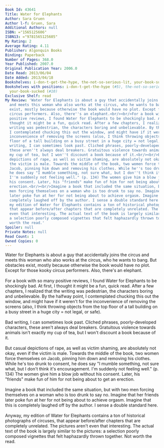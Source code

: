```yaml
---
Book Id: 43641
Title: Water for Elephants
Author: Sara Gruen
Author l-f: Gruen, Sara
Additional Authors: null
ISBN: ="1565125606"
ISBN13: ="9781565125605"
My Rating: 2
Average Rating: 4.11
Publisher: Algonquin Books
Binding: Paperback
Number of Pages: 368.0
Year Published: 2007.0
Original Publication Year: 2006.0
Date Read: 2013/06/04
Date Added: 2013/04/18
Bookshelves: i-don-t-get-the-hype, the-not-so-serious-lit, your-book-sucked
Bookshelves with positions: i-don-t-get-the-hype (#5), the-not-so-serious-lit (#96),
  your-book-sucked (#10)
Exclusive Shelf: read
My Review: 'Water for Elephants is about a guy that accidentally joins the circus
  and meets this woman who also works at the circus, who he wants to bang. But obstacles
  exist, mostly because otherwise the book would have no plot. Except for those kooky
  circus performers. Also, there''s an elephant.<br/><br/>For a book with so many
  positive reviews, I found Water for Elephants to be shockingly bad. At first, I
  thought it might be a fun, quick read. After a few chapters, I realized that the
  writing was pedestrian, the characters boring and unbelievable. By the halfway point,
  I contemplated chucking this out the window, and might have if it weren''t for the
  inconvenience of removing the screens (also, I think throwing objects from the top
  floor of a tall building on a busy street in a huge city = not legal, or safe).<br/><br/>Bad
  writing, I can sometimes look past. Cliched phrases, poorly-developed characters,
  these aren''t always deal breakers. Gratuitous violence towards animals isn''t exactly
  my cup of tea, but I won''t discount a book because of it.<br/><br/>But <spoiler>casual
  depictions of rape, as well as victim shaming, are absolutely not okay, even if
  the victim is male. Towards the middle of the book, two women force themselves on
  Jacob, pinning him down and removing his clothes. While he''s too drunk to consent,
  he does say "I mumble something, not sure what, but I don''t think it''s encouragement.
  I''m suddenly not feeling well." (p. 134) The women give him a blow job without
  his consent. Later, his "friends" make fun of him for not being about to get an
  erection.<br/><br/>Imagine a book that included the same situation, but with two
  men forcing themselves on a woman who is too drunk to say no. Imagine that her friends
  later poke fun at her for not being about to achieve orgasm. Imagine that this is
  completely laughed off by the author. I sense a double standard here.</spoiler><br/><br/>Anyway,
  my edition of Water for Elephants contains a ton of historical photographs of circuses,
  that appear before/after chapters that are completely unrelated. The pictures aren''t
  even that interesting. The actual text of the book is largely similar to the pictures:
  a selection poorly composed vignettes that felt haphazardly thrown together. Not
  worth the read.'
Spoiler: null
Private Notes: null
Read Count: 1
Owned Copies: 0
---
```


Water for Elephants is about a guy that accidentally joins the circus and meets this woman who also works at the circus, who he wants to bang. But obstacles exist, mostly because otherwise the book would have no plot. Except for those kooky circus performers. Also, there's an elephant.<br/><br/>For a book with so many positive reviews, I found Water for Elephants to be shockingly bad. At first, I thought it might be a fun, quick read. After a few chapters, I realized that the writing was pedestrian, the characters boring and unbelievable. By the halfway point, I contemplated chucking this out the window, and might have if it weren't for the inconvenience of removing the screens (also, I think throwing objects from the top floor of a tall building on a busy street in a huge city = not legal, or safe).<br/><br/>Bad writing, I can sometimes look past. Cliched phrases, poorly-developed characters, these aren't always deal breakers. Gratuitous violence towards animals isn't exactly my cup of tea, but I won't discount a book because of it.<br/><br/>But <spoiler>casual depictions of rape, as well as victim shaming, are absolutely not okay, even if the victim is male. Towards the middle of the book, two women force themselves on Jacob, pinning him down and removing his clothes. While he's too drunk to consent, he does say "I mumble something, not sure what, but I don't think it's encouragement. I'm suddenly not feeling well." (p. 134) The women give him a blow job without his consent. Later, his "friends" make fun of him for not being about to get an erection.<br/><br/>Imagine a book that included the same situation, but with two men forcing themselves on a woman who is too drunk to say no. Imagine that her friends later poke fun at her for not being about to achieve orgasm. Imagine that this is completely laughed off by the author. I sense a double standard here.</spoiler><br/><br/>Anyway, my edition of Water for Elephants contains a ton of historical photographs of circuses, that appear before/after chapters that are completely unrelated. The pictures aren't even that interesting. The actual text of the book is largely similar to the pictures: a selection poorly composed vignettes that felt haphazardly thrown together. Not worth the read.